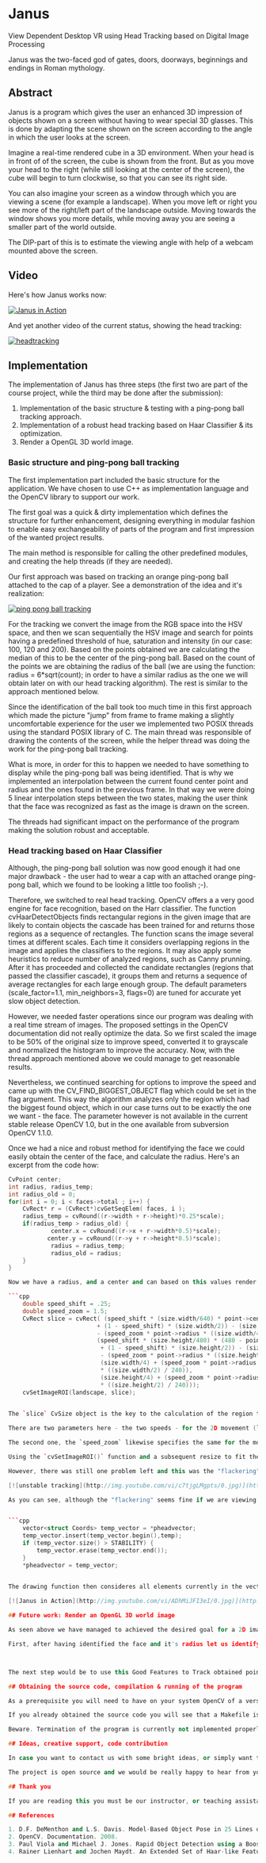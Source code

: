 # Janus
View Dependent Desktop VR using Head Tracking based on Digital Image Processing

Janus was the two-faced god of gates, doors, doorways, beginnings and endings in Roman mythology.

## Abstract

Janus is a program which gives the user an enhanced 3D impression of objects shown on a screen without having to wear special 3D glasses. This is done by adapting the scene shown on the screen according to the angle in which the user looks at the screen. 

Imagine a real-time rendered cube in a 3D environment. When your head is in front of of the screen, the cube is shown from the front. But as you move your head to the right (while still looking at the center of the screen), the cube will begin to turn clockwise, so that you can see its right side. 

You can also imagine your screen as a window through which you are viewing a scene (for example a landscape). When you move left or right you see more of the right/left part of the landscape outside. Moving towards the window shows you more details, while moving away you are seeing a smaller part of the world outside. 

The DIP-part of this is to estimate the viewing angle with help of a webcam mounted above the screen.

## Video

Here's how Janus works now:

[![Janus in Action](http://img.youtube.com/vi/ADhMiJFI3eI/0.jpg)](http://www.youtube.com/watch?v=ADhMiJFI3eI)

And yet another video of the current status, showing the head tracking:

[![headtracking](http://img.youtube.com/vi/rshDUDoSXBg/0.jpg)](http://www.youtube.com/watch?v=rshDUDoSXBg)


## Implementation

The implementation of Janus has three steps (the first two are part of the course project, while the third may be done after the submission):

1. Implementation of the basic structure & testing with a ping-pong ball tracking approach.
2. Implementation of a robust head tracking based on Haar Classifier & its optimization.
3. Render a OpenGL 3D world image.

### Basic structure and ping-pong ball tracking

The first implementation part included the basic structure for the application. We have chosen to use C++ as implementation language and the OpenCV library to support our work. 

The first goal was a quick & dirty implementation which defines the structure for further enhancement, designing everything in modular fashion to enable easy exchangeability of parts of the program and first impression of the wanted project results. 

The main method is responsible for calling the other predefined modules, and creating the help threads (if they are needed). 

Our first approach was based on tracking an orange ping-pong ball attached to the cap of a player. See a demonstration of the idea and it's realization:

[![ping pong ball tracking](http://img.youtube.com/vi/nBXsQ3Fe_Zk/0.jpg)](http://www.youtube.com/watch?v=nBXsQ3Fe_Zk)

For the tracking we convert the image from the RGB space into the HSV space, and then we scan sequentially the HSV image and search for points having a predefined threshold of hue, saturation and intensity (in our case: 100, 120 and 200). Based on the points obtained we are calculating the median of this to be the center of the ping-pong ball. Based on the count of the points we are obtaining the radius of the ball (we are using the function: radius = 6*sqrt(count); in order to have a similar radius as the one we will obtain later on with our head tracking algorithm). The rest is similar to the approach mentioned below. 

Since the identification of the ball took too much time in this first approach which made the picture "jump" from frame to frame making a slightly uncomfortable experience for the user we implemented two POSIX threads using the standard POSIX library of C. The main thread was responsible of drawing the contents of the screen, while the helper thread was doing the work for the ping-pong ball tracking. 

What is more, in order for this to happen we needed to have something to display while the ping-pong ball was being identified. That is why we implemented an interpolation between the current found center point and radius and the ones found in the previous frame. In that way we were doing 5 linear interpolation steps between the two states, making the user think that the face was recognized as fast as the image is drawn on the screen.	

The threads had significant impact on the performance of the program making the solution robust and acceptable.

### Head tracking based on Haar Classifier

Although, the ping-pong ball solution was now good enough it had one major drawback - the user had to wear a cap with an attached orange ping-pong ball, which we found to be looking a little too foolish ;-). 

Therefore, we switched to real head tracking. OpenCV offers a a very good engine for face recognition, based on the Harr classifier. The function cvHaarDetectObjects finds rectangular regions in the given image that are likely to contain objects the cascade has been trained for and returns those regions as a sequence of rectangles. The function scans the image several times at different scales. Each time it considers overlapping regions in the image and applies the classifiers to the regions. It may also apply some heuristics to reduce number of analyzed regions, such as Canny prunning. After it has proceeded and collected the candidate rectangles (regions that passed the classifier cascade), it groups them and returns a sequence of average rectangles for each large enough group. The default parameters (scale_factor=1.1, min_neighbors=3, flags=0) are tuned for accurate yet slow object detection. 

However, we needed faster operations since our program was dealing with a real time stream of images. The proposed settings in the OpenCV documentation did not really optimize the data. So we first scaled the image to be 50% of the original size to improve speed, converted it to grayscale and normalized the histogram to improve the accuracy. Now, with the thread approach mentioned above we could manage to get reasonable results. 

Nevertheless, we continued searching for options to improve the speed and came up with the CV_FIND_BIGGEST_OBJECT flag which could be set in the flag argument. This way the algorithm analyzes only the region which had the biggest found object, which in our case turns out to be exactly the one we want - the face. The parameter however is not available in the current stable release OpenCV 1.0, but in the one available from subversion OpenCV 1.1.0. 

Once we had a nice and robust method for identifying the face we could easily obtain the center of the face, and calculate the radius. Here's an excerpt from the code how:

```cpp
CvPoint center;
int radius, radius_temp;
int radius_old = 0;
for(int i = 0; i < faces->total ; i++) {
    CvRect* r = (CvRect*)cvGetSeqElem( faces, i );
    radius_temp = cvRound((r->width + r->height)*0.25*scale);
    if(radius_temp > radius_old) {
    		center.x = cvRound((r->x + r->width*0.5)*scale);
		   center.y = cvRound((r->y + r->height*0.5)*scale);
			radius = radius_temp;
			radius_old = radius;
    }
}

Now we have a radius, and a center and can based on this values render the part of the photograph which represent our perception of the scene.

```cpp
    double speed_shift = .25;
	double speed_zoom = 1.5;
	CvRect slice = cvRect( (speed_shift * (size.width/640) * point->center.x
	                     + (1 - speed_shift) * (size.width/2)) - (size.width/8)
	                     - (speed_zoom * point->radius * ((size.width/4) / 240)),
	                     (speed_shift * (size.height/480) * (480 - point->center.y)
	                      + (1 - speed_shift) * (size.height/2)) - (size.height/8)
	                      - (speed_zoom * point->radius * ((size.height/4) / 240)),
	                      (size.width/4) + (speed_zoom * point->radius
	                      * ((size.width/2) / 240)),
	                      (size.height/4) + (speed_zoom * point->radius
	                      * ((size.height/2) / 240)));                    
	cvSetImageROI(landscape, slice);
	

The `slice` CvSize object is the key to the calculation of the region to be displayed.

There are two parameters here - the two speeds - for the 2D movement (left, right, up, down) we use the `speed_shift` it defines how much the displayed image will be moved based on the movement of the head of the user in each direction.

The second one, the `speed_zoom` likewise specifies the same for the movements towards the screen and away from the screen.

Using the `cvSetImageROI()` function and a subsequent resize to fit the borders of our window we are displaying the correct region. 

However, there was still one problem left and this was the "flackering" of the face recognition algorithm. Although it was identifying the face correct, the radius of the region which was identified was varying very much between two subsequent frames. Here's a small demonstration of the problem:

[![unstable tracking](http://img.youtube.com/vi/c7tjgLMgpts/0.jpg)](http://www.youtube.com/watch?v=c7tjgLMgpts)

As you can see, although the "flackering" seems fine if we are viewing the captured frame and the drawed circle, it has major impact on the real image. Terefore, we needed a solution to this. We discussed several different strategies, such as further optimizing the algorithm by parameters, building our own, or enhancing and optimizing the input frame. All of these would however use too much computational power and computational time. That's why we tried to find a solution based on the data we already have and came up with the following idea: instead of observing only the last captured frame store the data from the last few frames and compute the average. For this we introduced a vector which is storing the last 7 frames and is modified in the identifyHead function.


```cpp
    vector<struct Coords> temp_vector = *pheadvector;
	temp_vector.insert(temp_vector.begin(),temp);
	if (temp_vector.size() > STABILITY) {
		temp_vector.erase(temp_vector.end());
	}
	*pheadvector = temp_vector;
	

The drawing function then consideres all elements currently in the vector, calculates the average and shows it. The result was wonderful:

[![Janus in Action](http://img.youtube.com/vi/ADhMiJFI3eI/0.jpg)](http://www.youtube.com/watch?v=ADhMiJFI3eI)

## Future work: Render an OpenGL 3D world image

As seen above we have managed to achieved the desired goal for a 2D image, without the need of having too heavy calculations. In fact the optimization of the algoritms allowed us to drop the threads approach. However, life is not that simple in the 3D world. For an OpenGL scene we need to calculate a rotation and a translation matrix, from which we can derive a position matrix. This will not be able to happen using only the approach from above. Here are some of our ideas for the future implementation:

First, after having identified the face and it's radius let us identify in which direction it is currently looking (we were assuming till now that the eyes are directed to the center of the screen. This however is not always the case. When you move left you also turn your head to the right and thus you are now longer looking exactly at the center of the screen, but rather to a point on the right hand side). To do this we first need to have a few popular points. This can be obtained using the `cvFindGoodFeaturesToTrack()` function of OpenCV. Here's how it looks like:



The next step would be to use this Good Features to Track obtained points as an argument to the `cvCalcOpticalFlowPyrLK()` function. The result points obtained can be used as an input for (the POSIT algorithm for) the calculation of the translation matrix and rotation vector. The last step would be to give them to the GL rendering engine.

## Obtaining the source code, compilation & running of the program

As a prerequisite you will need to have on your system OpenCV of a version 1.1 or above. Otherwise compilation will fail. To run the program you will also need to have a camera attached to the system and identified by your system as a camera source. If this criteria is not met, the program will terminate directly after running informing you about the problem. 

If you already obtained the source code you will see that a Makefile is included. You just have to type make and an executable with the name janus will be complied. Running it will start the program. 

Beware. Termination of the program is currently not implemented properly. You can terminate it by killing the process using the terminal or by issuing the kill command.

## Ideas, creative support, code contribution

In case you want to contact us with some bright ideas, or simply want to work with us, or just criticise or praise us please open an issue.

The project is open source and we would be really happy to hear from you if you use our source code in your application. Do not hesitate to contact us and inform us about that.

## Thank you

If you are reading this you must be our instructor, or teaching assistant, or really love our work. Either way, thank you for giving us the opportunity to present you our ideas and work and we hope to hear from you soon.

## References

1. D.F. DeMenthon and L.S. Davis. Model-Based Object Pose in 25 Lines of Code. International Journal of Computer Vision, Vol. 15, pp. 123-141, June 1995. 
2. OpenCV. Documentation. 2008. 
3. Paul Viola and Michael J. Jones. Rapid Object Detection using a Boosted Cascade of Simple Features. IEEE CVPR, 2001. 
4. Rainer Lienhart and Jochen Maydt. An Extended Set of Haar-like Features for Rapid Object Detection. IEEE ICIP 2002, Vol. 1, pp. 900-903, Sep. 2002.


